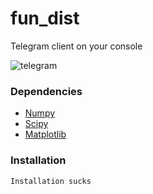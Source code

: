# fun_dist
Telegram client on your console

![telegram](https://user-images.githubusercontent.com/18473198/37569384-a4d32e70-2af2-11e8-948c-5a177b384657.png)

### Dependencies
* [Numpy](https://github.com/numpy/numpy)
* [Scipy](https://github.com/scipy/scipy)
* [Matplotlib](https://github.com/matplotlib/matplotlib)

### Installation
```Installation sucks```
